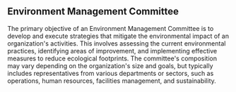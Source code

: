 ## Environment Management Committee

The primary objective of an Environment Management Committee is to develop and execute strategies that mitigate the environmental impact of an organization's activities. This involves assessing the current environmental practices, identifying areas of improvement, and implementing effective measures to reduce ecological footprints. The committee's composition may vary depending on the organization's size and goals, but typically includes representatives from various departments or sectors, such as operations, human resources, facilities management, and sustainability.